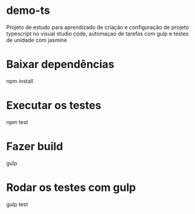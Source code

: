 # demo-ts
Projeto de estudo para aprendizado de criação e configuração de projeto typescript no visual studio code, automaçao de tarefas com gulp e testes de unidade com jasmine

# Baixar dependências
npm install

# Executar os testes
npm test

# Fazer build
gulp

# Rodar os testes com gulp
gulp test


